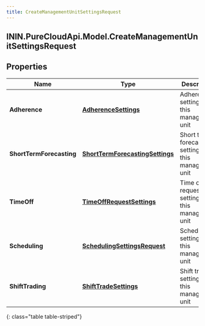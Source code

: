 ```yaml
---
title: CreateManagementUnitSettingsRequest
---
```

## ININ.PureCloudApi.Model.CreateManagementUnitSettingsRequest

## Properties

|Name | Type | Description | Notes|
|------------ | ------------- | ------------- | -------------|
| **Adherence** | [**AdherenceSettings**](AdherenceSettings.html) | Adherence settings for this management unit | [optional] |
| **ShortTermForecasting** | [**ShortTermForecastingSettings**](ShortTermForecastingSettings.html) | Short term forecasting settings for this management unit | [optional] |
| **TimeOff** | [**TimeOffRequestSettings**](TimeOffRequestSettings.html) | Time off request settings for this management unit | [optional] |
| **Scheduling** | [**SchedulingSettingsRequest**](SchedulingSettingsRequest.html) | Scheduling settings for this management unit | [optional] |
| **ShiftTrading** | [**ShiftTradeSettings**](ShiftTradeSettings.html) | Shift trade settings for this management unit | [optional] |
{: class="table table-striped"}


